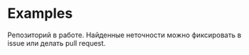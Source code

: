 # Examples

Репозиторий в работе.
Найденные неточности можно фиксировать в issue или делать pull request.

